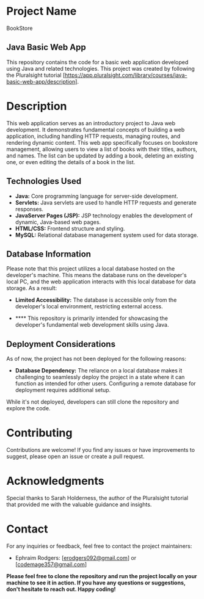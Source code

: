 # Project Name

BookStore

## Java Basic Web App

This repository contains the code for a basic web application developed using Java and related technologies. This project was created by following the Pluralsight tutorial [https://app.pluralsight.com/library/courses/java-basic-web-app/description].

# Description

This web application serves as an introductory project to Java web development. It demonstrates fundamental concepts of building a web application, including handling HTTP requests, managing routes, and rendering dynamic content. This web app specifically focuses on bookstore management, allowing users to view a list of books with their titles, authors, and names. The list can be updated by adding a book, deleting an existing one, or even editing the details of a book in the list.

## Technologies Used

- **Java:** Core programming language for server-side development.
- **Servlets:** Java servlets are used to handle HTTP requests and generate responses.
-  **JavaServer Pages (JSP):** JSP technology enables the development of dynamic, Java-based web pages.
- **HTML/CSS:** Frontend structure and styling.
- **MySQL:** Relational database management system used for data storage.

## Database Information
Please note that this project utilizes a local database hosted on the developer's machine. This means the database runs on the developer's local PC, and the web application interacts with this local database for data storage. As a result:

- **Limited Accessibility:** The database is accessible only from the developer's local environment, restricting external access.

- **** This repository is primarily intended for showcasing the developer's fundamental web development skills using Java. 
  
## Deployment Considerations
As of now, the project has not been deployed for the following reasons:

- **Database Dependency:** The reliance on a local database makes it challenging to seamlessly deploy the project in a state where it can function as intended for other users. Configuring a remote database for deployment requires additional setup.

While it's not deployed, developers can still clone the repository and explore the code.


# Contributing

Contributions are welcome! If you find any issues or have improvements to suggest, please open an issue or create a pull request. 

# Acknowledgments

Special thanks to Sarah Holderness, the author of the Pluralsight tutorial that provided me with the valuable guidance and insights.

# Contact

For any inquiries or feedback, feel free to contact the project maintainers: 
- Ephraim Rodgers: [erodgers092@gmail.com] or [codemage357@gmail.com]


**Please feel free to clone the repository and run the project locally on your machine to see it in action. If you have any questions or suggestions, don't hesitate to reach out. Happy coding!**
